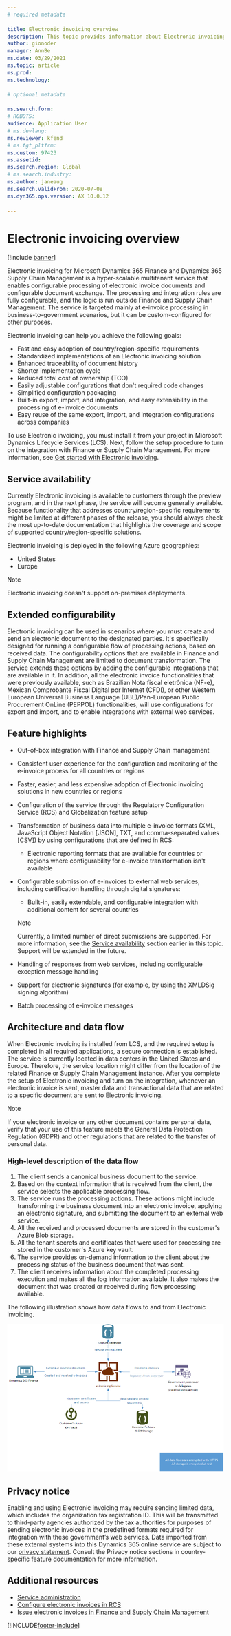 ```yaml
---
# required metadata

title: Electronic invoicing overview
description: This topic provides information about Electronic invoicing in Microsoft Dynamics 365 Finance and Dynamics 365 Supply Chain Management.
author: gionoder
manager: AnnBe
ms.date: 03/29/2021
ms.topic: article
ms.prod: 
ms.technology: 

# optional metadata

ms.search.form: 
# ROBOTS: 
audience: Application User
# ms.devlang: 
ms.reviewer: kfend
# ms.tgt_pltfrm: 
ms.custom: 97423
ms.assetid: 
ms.search.region: Global
# ms.search.industry: 
ms.author: janeaug
ms.search.validFrom: 2020-07-08
ms.dyn365.ops.version: AX 10.0.12

---
```


# Electronic invoicing overview

[!include [banner](../includes/banner.md)]

Electronic invoicing for Microsoft Dynamics 365 Finance and Dynamics 365 Supply Chain Management is a hyper-scalable multitenant service that enables configurable processing of electronic invoice documents and configurable document exchange. The processing and integration rules are fully configurable, and the logic is run outside Finance and Supply Chain Management. The service is targeted mainly at e-invoice processing in business-to-government scenarios, but it can be custom-configured for other purposes.

Electronic invoicing can help you achieve the following goals:

- Fast and easy adoption of country/region-specific requirements
- Standardized implementations of an Electronic invoicing solution
- Enhanced traceability of document history
- Shorter implementation cycle
- Reduced total cost of ownership (TCO)
- Easily adjustable configurations that don't required code changes
- Simplified configuration packaging
- Built-in export, import, and integration, and easy extensibility in the processing of e-invoice documents
- Easy reuse of the same export, import, and integration configurations across companies

To use Electronic invoicing, you must install it from your project in Microsoft Dynamics Lifecycle Services (LCS). Next, follow the setup procedure to turn on the integration with Finance or Supply Chain Management. For more information, see [Get started with Electronic invoicing](e-invoicing-get-started.md).

## <a name="availability"></a>Service availability

Currently Electronic invoicing is available to customers through the preview program, and in the next phase, the service will become generally available. Because functionality that addresses country/region-specific requirements might be limited at different phases of the release, you should always check the most up-to-date documentation that highlights the coverage and scope of supported country/region-specific solutions.

Electronic invoicing is deployed in the following Azure geographies:

- United States
- Europe

> [!NOTE]
> Electronic invoicing doesn't support on-premises deployments.

## Extended configurability

Electronic invoicing can be used in scenarios where you must create and send an electronic document to the designated parties. It's specifically designed for running a configurable flow of processing actions, based on received data. The configurability options that are available in Finance and Supply Chain Management are limited to document transformation. The service extends these options by adding the configurable integrations that are available in it. In addition, all the electronic invoice functionalities that were previously available, such as Brazilian Nota fiscal eletrônica (NF-e), Mexican Comprobante Fiscal Digital por Internet (CFDI), or other Western European Universal Business Language (UBL)/Pan-European Public Procurement OnLine (PEPPOL) functionalities, will use configurations for export and import, and to enable integrations with external web services.

## Feature highlights

- Out-of-box integration with Finance and Supply Chain management
- Consistent user experience for the configuration and monitoring of the e-invoice process for all countries or regions
- Faster, easier, and less expensive adoption of Electronic invoicing solutions in new countries or regions
- Configuration of the service through the Regulatory Configuration Service (RCS) and Globalization feature setup
- Transformation of business data into multiple e-invoice formats (XML, JavaScript Object Notation \[JSON\], TXT, and comma-separated values \[CSV\]) by using configurations that are defined in RCS:

    - Electronic reporting formats that are available for countries or regions where configurability for e-invoice transformation isn't available

- Configurable submission of e-invoices to external web services, including certification handling through digital signatures:

    - Built-in, easily extendable, and configurable integration with additional content for several countries

    > [!NOTE]
    > Currently, a limited number of direct submissions are supported. For more information, see the [Service availability](#availability) section earlier in this topic. Support will be extended in the future.

- Handling of responses from web services, including configurable exception message handling
- Support for electronic signatures (for example, by using the XMLDSig signing algorithm)
- Batch processing of e-invoice messages

## Architecture and data flow

When Electronic invoicing is installed from LCS, and the required setup is completed in all required applications, a secure connection is established. The service is currently located in data centers in the United States and Europe. Therefore, the service location might differ from the location of the related Finance or Supply Chain Management instance. After you complete the setup of Electronic invoicing and turn on the integration, whenever an electronic invoice is sent, master data and transactional data that are related to a specific document are sent to Electronic invoicing.

> [!NOTE]
> If your electronic invoice or any other document contains personal data, verify that your use of this feature meets the General Data Protection Regulation (GDPR) and other regulations that are related to the transfer of personal data.

### High-level description of the data flow

1. The client sends a canonical business document to the service.
2. Based on the context information that is received from the client, the service selects the applicable processing flow.
3. The service runs the processing actions. These actions might include transforming the business document into an electronic invoice, applying an electronic signature, and submitting the document to an external web service.
4. All the received and processed documents are stored in the customer's Azure Blob storage.
5. All the tenant secrets and certificates that were used for processing are stored in the customer's Azure key vault.
6. The service provides on-demand information to the client about the processing status of the business document that was sent.
7. The client receives information about the completed processing execution and makes all the log information available. It also makes the document that was created or received during flow processing available.

The following illustration shows how data flows to and from Electronic invoicing.

![Data flow for Electronic invoicing](media/e-invoicing-service-data-flow-diagram-overview.png)

## Privacy notice
Enabling and using Electronic invoicing may require sending limited data, which includes the organization tax registration ID. This will be transmitted to third-party agencies authorized by the tax authorities for purposes of sending electronic invoices in the predefined formats required for integration with these government’s web services. Data imported from these external systems into this Dynamics 365 online service are subject to our [privacy statement](https://go.microsoft.com/fwlink/?LinkId=512132). Consult the Privacy notice sections in country-specific feature documentation for more information.

## Additional resources
- [Service administration](e-invoicing-service-administration.md)
- [Configure electronic invoices in RCS](e-invoicing-configuration-rcs.md)
- [Issue electronic invoices in Finance and Supply Chain Management](e-invoicing-issuing-electronic-invoices-finance-supply-chain-management.md)


[!INCLUDE[footer-include](../../includes/footer-banner.md)]
